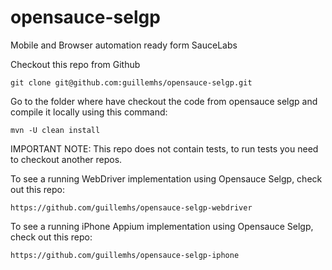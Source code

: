opensauce-selgp
===============

Mobile and Browser automation ready form SauceLabs

Checkout this repo from Github

    git clone git@github.com:guillemhs/opensauce-selgp.git

Go to the folder where have checkout the code from opensauce selgp and compile it locally using this command:

    mvn -U clean install

IMPORTANT NOTE: This repo does not contain tests, to run tests you need to checkout another repos.

To see a running WebDriver implementation using Opensauce Selgp, check out this repo:

    https://github.com/guillemhs/opensauce-selgp-webdriver

To see a running iPhone Appium implementation using Opensauce Selgp, check out this repo:

    https://github.com/guillemhs/opensauce-selgp-iphone
